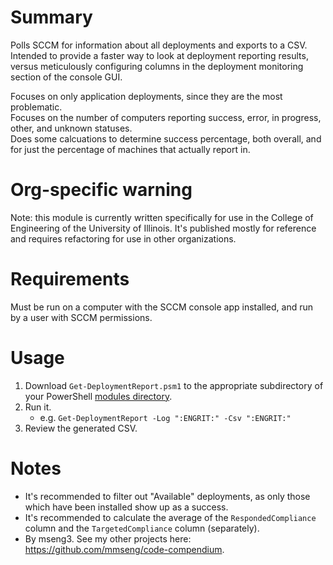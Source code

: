 # Summary
Polls SCCM for information about all deployments and exports to a CSV.  
Intended to provide a faster way to look at deployment reporting results, versus meticulously configuring columns in the deployment monitoring section of the console GUI.  

Focuses on only application deployments, since they are the most problematic.  
Focuses on the number of computers reporting success, error, in progress, other, and unknown statuses.  
Does some calcuations to determine success percentage, both overall, and for just the percentage of machines that actually report in.  

# Org-specific warning
Note: this module is currently written specifically for use in the College of Engineering of the University of Illinois. It's published mostly for reference and requires refactoring for use in other organizations.  

# Requirements
Must be run on a computer with the SCCM console app installed, and run by a user with SCCM permissions.

# Usage
1. Download `Get-DeploymentReport.psm1` to the appropriate subdirectory of your PowerShell [modules directory](https://github.com/engrit-illinois/how-to-install-a-custom-powershell-module).
2. Run it.
    - e.g. `Get-DeploymentReport -Log ":ENGRIT:" -Csv ":ENGRIT:"`
3. Review the generated CSV.

# Notes
- It's recommended to filter out "Available" deployments, as only those which have been installed show up as a success.  
- It's recommended to calculate the average of the `RespondedCompliance` column and the `TargetedCompliance` column (separately).  
- By mseng3. See my other projects here: https://github.com/mmseng/code-compendium.
